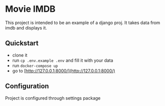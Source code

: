 # Movie IMDB

This project is intended to be an example of a django proj. It takes data from imdb and displays it.


## Quickstart
- clone it
- run `cp .env.example .env` and fill it with your data
- run `docker-compose up`
- go to [http://127.0.0.1:8000/](http://127.0.0.1:8000/)


## Configuration
Project is configured through settings package
